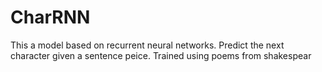 # CharRNN
This a model based on recurrent neural networks. Predict the next character given a sentence peice. Trained using poems from shakespear
